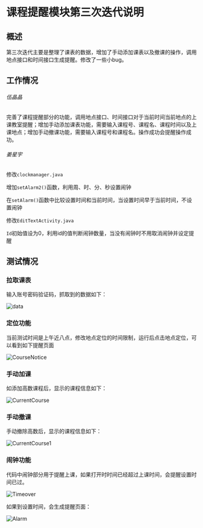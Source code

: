 # 课程提醒模块第三次迭代说明

## 概述

第三次迭代主要是整理了课表的数据，增加了手动添加课表以及撤课的操作，调用地点接口和时间接口生成提醒。修改了一些小bug。

## 工作情况

###### 伍晶晶

完善了课程提醒部分的功能，调用地点接口、时间接口对于当前时间当前地点的上课教室提醒；增加手动添加课表功能，需要输入课程号、课程名、课程时间以及上课地点；增加手动撤课功能，需要输入课程号和课程名。操作成功会提醒操作成功。

###### 姜星宇

修改`clockmanager.java`

增加`setAlarm2()`函数，利用周、时、分、秒设置闹钟

在`setAlarm()`函数中比较设置时间和当前时间，当设置时间早于当前时间，不设置闹钟

修改`EditTextActivity.java`

`Id`初始值设为0，利用id的值判断闹钟数量，当没有闹钟时不用取消闹钟并设定提醒

## 测试情况

### 拉取课表

输入账号密码验证码，抓取到的数据如下：

![data](.\img\data.png)

### 定位功能

当前测试时间是上午近八点，修改地点定位的时间限制，运行后点击地点定位，可以看到如下提醒页面

![CourseNotice](.\img\CourseNotice.jpg)

### 手动加课

如添加高数课程后，显示的课程信息如下：

![CurrentCourse](.\img\CurrentCourse.png)

### 手动撤课



手动撤除高数后，显示的课程信息如下：

![CurrentCourse1](.\img\CurrentCourse1.png)

### 闹钟功能

代码中闹钟部分用于提醒上课，如果打开时时间已经超过上课时间，会提醒设置时间已过。

![Timeover](.\img\Timeover.jpg)

如果到设置时间，会生成提醒页面：

![Alarm](.\img\Alarm.jpg)